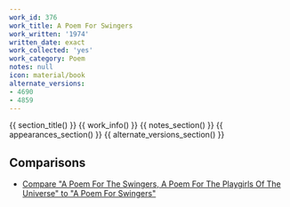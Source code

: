 ```yaml
---
work_id: 376
work_title: A Poem For Swingers
work_written: '1974'
written_date: exact
work_collected: 'yes'
work_category: Poem
notes: null
icon: material/book
alternate_versions:
- 4690
- 4859
---
```


{{ section_title() }}
{{ work_info() }}
{{ notes_section() }}
{{ appearances_section() }}
{{ alternate_versions_section() }}
## Comparisons
- [Compare "A Poem For The Swingers, A Poem For The Playgirls Of The Universe" to "A Poem For Swingers"](https://bukowskiforum.com/threads/a-poem-for-the-swingers-a-poem-for-the-playgirls-of-the-universe.6182/)